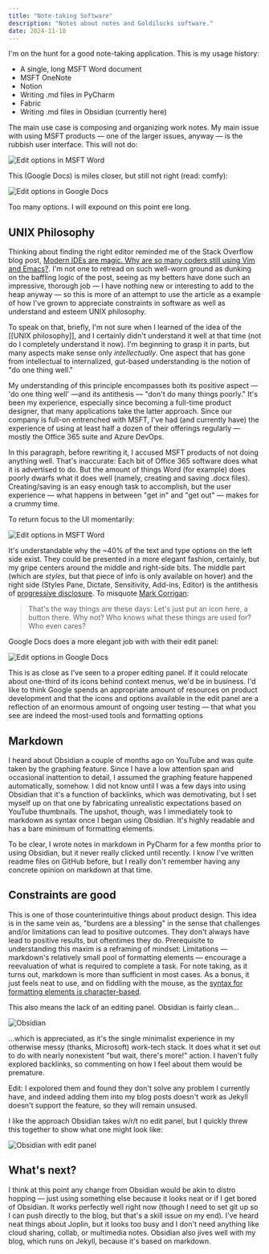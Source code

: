 ```yaml
---
title: "Note-taking Software"
description: "Notes about notes and Goldilocks software."
date: 2024-11-18
---
```

I'm on the hunt for a good note-taking application. This is my usage history:

- A single, long MSFT Word document
- MSFT OneNote
- Notion
- Writing .md files in PyCharm
- Fabric
- Writing .md files in Obsidian (currently here)

The main use case is composing and organizing work notes. My main issue with using MSFT products — one of the larger issues, anyway — is the rubbish user interface. This will not do:

![Edit options in MSFT Word](https://belmead.github.io/blog/images/msft_word_editing.jpg "Edit options in MSFT Word")

This (Google Docs) is miles closer, but still not right (read: comfy):

![Edit options in Google Docs](https://belmead.github.io/blog/images/google_docs_editing.jpg "Edit options in Google Docs")

Too many options. I will expound on this point ere long.

## UNIX Philosophy

Thinking about finding the right editor reminded me of the Stack Overflow blog post, [Modern IDEs are magic. Why are so many coders still using Vim and Emacs?](https://stackoverflow.blog/2020/11/09/modern-ide-vs-vim-emacs/). I'm not one to retread on such well-worn ground as dunking on the baffling logic of the post, seeing as my betters have done such an impressive, thorough job — I have nothing new or interesting to add to the heap anyway — so this is more of an attempt to use the article as a example of how I've grown to appreciate constraints in software as well as understand and esteem UNIX philosophy.

To speak on that, briefly, I'm not sure when I learned of the idea of the [[UNIX philosophy]], and I certainly didn't understand it well at that time (not do I completely understand it now). I'm beginning to grasp it in parts, but many aspects make sense only *intellectually*. One aspect that has gone from intellectual to internalized, gut-based understanding is the notion of "do one thing well."

My understanding of this principle encompasses both its positive aspect — 'do one thing well' —and its antithesis — "don't do many things poorly." It's been my experience, especially since becoming a full-time product designer, that many applications take the latter approach. Since our company is full-on entrenched with MSFT, I've had (and currently have) the experience of using at least half a dozen of their offerings regularly — mostly the Office 365 suite and Azure DevOps.

In this paragraph, before rewriting it, I accused MSFT products of not doing anything well. That's inaccurate: Each bit of Office 365 software does what it is advertised to do. But the amount of things Word (for example) does poorly dwarfs what it does well (namely, creating and saving .docx files). Creating/saving is an easy enough task to accomplish, but the user experience — what happens in between "get in" and "get out" — makes for a crummy time.

To return focus to the UI momentarily:

![Edit options in MSFT Word](https://belmead.github.io/blog/images/msft_word_editing.jpg "Edit options in MSFT Word")

It's understandable why the ~40% of the text and type options on the left side exist. They could be presented in a more elegant fashion, certainly, but my gripe centers around the middle and right-side bits. The middle part (which are *styles*, but that piece of info is only available on hover) and the right side (Styles Pane, Dictate, Sensitivity, Add-ins, Editor) is the antithesis of [progressive disclosure](https://www.nngroup.com/articles/progressive-disclosure/).  To misquote [Mark Corrigan](https://www.youtube.com/watch?v=Dh15fetq8MM):

> That's the way things are these days: Let's just put an icon here, a button there. Why not? Who knows what these things are used for? Who even cares?

Google Docs does a more elegant job with with their edit panel:

![Edit options in Google Docs](https://belmead.github.io/blog/images/google_docs_editing.jpg "Edit options in Google Docs")

This is as close as I've seen to a proper editing panel. If it could relocate about one-third of its icons behind context menus, we'd be in business. I'd like to think Google spends an appropriate amount of resources on product development and that the icons and options available in the edit panel are a reflection of an enormous amount of ongoing user testing — that what you see are indeed the most-used tools and formatting options 

## Markdown

I heard about Obsidian a couple of months ago on YouTube and was quite taken by the graphing feature. Since I have a low attention span and occasional inattention to detail, I assumed the graphing feature happened automatically, somehow. I did not know until I was a few days into using Obsidian that it's a function of backlinks, which was demotivating, but I set myself up on that one by fabricating unrealistic expectations based on YouTube thumbnails. The upshot, though, was I immediately took to markdown as syntax once I began using Obsidian. It's highly readable and has a bare minimum of formatting elements.

To be clear, I wrote notes in markdown in PyCharm for a few months prior to using Obsidian, but it never really clicked until recently. I know I've written readme files on GitHub before, but I really don't remember having any concrete opinion on markdown at that time.

## Constraints are good

This is one of those counterintuitive things about product design. This idea is in the same vein as, "burdens are a blessing" in the sense that challenges and/or limitations can lead to positive outcomes. They don't always have lead to positive results, but oftentimes they do. Prerequisite to understanding this maxim is a reframing of mindset: Limitations — markdown's relatively small pool of formatting elements — encourage a reevaluation of what is required to complete a task. For note taking, as it turns out, markdown is more than sufficient in most cases. As a bonus, it just feels neat to use, and on fiddling with the mouse, as the [syntax for formatting elements is character-based](https://www.markdownguide.org/basic-syntax/). 

This also means the lack of an editing panel. Obsidian is fairly clean...

![Obsidian](https://belmead.github.io/blog/images/obsidian.jpg)

...which is appreciated, as it's the single minimalist experience in my otherwise messy (thanks, Microsoft) work-tech stack. It does what it set out to do with nearly nonexistent "but wait, there's more!" action. I haven't fully explored backlinks, so commenting on how I feel about them would be premature.

Edit: I expolored them and found they don't solve any problem I currently have, and indeed adding them into my blog posts doesn't work as Jekyll doesn't support the feature, so they will remain unsused.

I like the approach Obsidian takes w/r/t no edit panel, but I quickly threw this together to show what one might look like:

![Obsidian with edit panel](https://belmead.github.io/blog/images/markdown_edit_panel.jpg "Obsidian with edit panel")
## What's next?

I think at this point any change from Obsidian would be akin to distro hopping — just using something else because it looks neat or if I get bored of Obsidian. It works perfectly well right now (though I need to set git up so I can push directly to the blog, but that's a skill issue on my end). I've heard neat things about Joplin, but it looks too busy and I don't need anything like cloud sharing, collab, or multimedia notes. Obsidian also jives well with my blog, which runs on Jekyll, because it's based on markdown.
